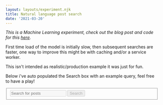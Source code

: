 ```yaml
---
layout: layouts/experiment.njk
title: Natural language post search
date: '2021-03-20'
---
```


*This is a Machine Learning experiment, check out the blog post and code for this [here](https://griffa.dev/posts/natural-language-search-for-blog-posts-using-tensorflowjs/).*

First time load of the model is initially slow, then subsequent searches are faster, one way to improve this might be with caching and/or a service worker.

This isn't intended as realistic/production example it was just for fun.

Below i've auto populated the Search box with an example query, feel free to have a play!

<form>
<fieldset class="search-inputs" disabled>
    <input class="input-field" type="text" placeholder="Search for posts" id="search">
    <button>Search</button>
</fieldset>    
<griff-loader></griff-loader>
</form>
<ol id="results"></ol>

<script type="module" src="./assets/index.js"></script>

<style>
</style>